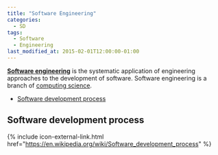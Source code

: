 ```yaml
---
title: "Software Engineering"
categories:
  - SD
tags:
  - Software
  - Engineering
last_modified_at: 2015-02-01T12:00:00-01:00
---
```


**[Software engineering](https://en.wikipedia.org/wiki/Software_engineering)** is the systematic application of engineering approaches to the development of software. Software engineering is a branch of [computing science](https://en.wikipedia.org/wiki/Computer_science).

- [Software development process](#software-development-process)

## Software development process
{% include icon-external-link.html href="https://en.wikipedia.org/wiki/Software_development_process" %}